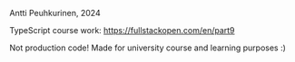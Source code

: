 Antti Peuhkurinen, 2024

TypeScript course work: https://fullstackopen.com/en/part9

Not production code! Made for university course and learning purposes :)
